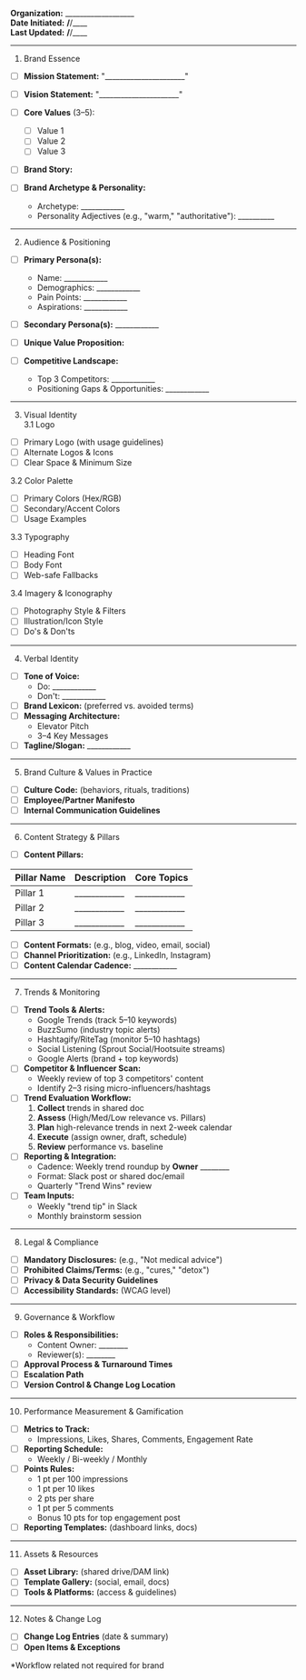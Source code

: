 **Organization:** ___________________    
**Date Initiated:** __/__/____    
**Last Updated:** __/__/____  

---

1. Brand Essence  
- [ ] **Mission Statement:** "______________________"    
- [ ] **Vision Statement:** "______________________"    
- [ ] **Core Values** (3–5):    
  - [ ] Value 1    
  - [ ] Value 2    
  - [ ] Value 3    
- [ ] **Brand Story:**  

- [ ] **Brand Archetype & Personality:**    
  - Archetype: ____________    
  - Personality Adjectives (e.g., "warm," "authoritative"): __________  

---

2. Audience & Positioning  
- [ ] **Primary Persona(s):**    
  - Name: ____________    
  - Demographics: ____________    
  - Pain Points: ____________    
  - Aspirations: ____________    
- [ ] **Secondary Persona(s):** ____________    
- [ ] **Unique Value Proposition:**  

- [ ] **Competitive Landscape:**    
  - Top 3 Competitors: ____________    
  - Positioning Gaps & Opportunities: ____________  

---

3. Visual Identity  
3.1 Logo  
- [ ] Primary Logo (with usage guidelines)    
- [ ] Alternate Logos & Icons    
- [ ] Clear Space & Minimum Size  

3.2 Color Palette  
- [ ] Primary Colors (Hex/RGB)    
- [ ] Secondary/Accent Colors    
- [ ] Usage Examples  

3.3 Typography  
- [ ] Heading Font    
- [ ] Body Font    
- [ ] Web-safe Fallbacks  

3.4 Imagery & Iconography  
- [ ] Photography Style & Filters    
- [ ] Illustration/Icon Style    
- [ ] Do's & Don'ts  

---

4. Verbal Identity  
- [ ] **Tone of Voice:**    
  - Do: ____________    
  - Don't: ____________    
- [ ] **Brand Lexicon:** (preferred vs. avoided terms)    
- [ ] **Messaging Architecture:**    
  - Elevator Pitch    
  - 3–4 Key Messages    
- [ ] **Tagline/Slogan:** ____________  

---

5. Brand Culture & Values in Practice  
- [ ] **Culture Code:** (behaviors, rituals, traditions)    
- [ ] **Employee/Partner Manifesto**    
- [ ] **Internal Communication Guidelines**  

---

6. Content Strategy & Pillars  
- [ ] **Content Pillars:**    

| Pillar Name | Description | Core Topics |
|-------------|-------------|-------------|
| Pillar 1 | ____________ | ____________ |
| Pillar 2 | ____________ | ____________ |
| Pillar 3 | ____________ | ____________ |

- [ ] **Content Formats:** (e.g., blog, video, email, social)    
- [ ] **Channel Prioritization:** (e.g., LinkedIn, Instagram)    
- [ ] **Content Calendar Cadence:** ____________  

---

7. Trends & Monitoring  
- [ ] **Trend Tools & Alerts:**    
  - Google Trends (track 5–10 keywords)    
  - BuzzSumo (industry topic alerts)    
  - Hashtagify/RiteTag (monitor 5–10 hashtags)    
  - Social Listening (Sprout Social/Hootsuite streams)    
  - Google Alerts (brand + top keywords)    
- [ ] **Competitor & Influencer Scan:**    
  - Weekly review of top 3 competitors' content    
  - Identify 2–3 rising micro-influencers/hashtags    
- [ ] **Trend Evaluation Workflow:**    
  1. **Collect** trends in shared doc    
  2. **Assess** (High/Med/Low relevance vs. Pillars)    
  3. **Plan** high-relevance trends in next 2-week calendar    
  4. **Execute** (assign owner, draft, schedule)    
  5. **Review** performance vs. baseline    
- [ ] **Reporting & Integration:**    
  - Cadence: Weekly trend roundup by **Owner** ________    
  - Format: Slack post or shared doc/email    
  - Quarterly "Trend Wins" review    
- [ ] **Team Inputs:**    
  - Weekly "trend tip" in Slack    
  - Monthly brainstorm session  

---

8. Legal & Compliance  
- [ ] **Mandatory Disclosures:** (e.g., "Not medical advice")    
- [ ] **Prohibited Claims/Terms:** (e.g., "cures," "detox")    
- [ ] **Privacy & Data Security Guidelines**    
- [ ] **Accessibility Standards:** (WCAG level)  

---

9. Governance & Workflow  
- [ ] **Roles & Responsibilities:**    
  - Content Owner: ________    
  - Reviewer(s): ________    
- [ ] **Approval Process & Turnaround Times**    
- [ ] **Escalation Path**    
- [ ] **Version Control & Change Log Location**  

---

10. Performance Measurement & Gamification  
- [ ] **Metrics to Track:**    
  - Impressions, Likes, Shares, Comments, Engagement Rate    
- [ ] **Reporting Schedule:**    
  - Weekly / Bi-weekly / Monthly    
- [ ] **Points Rules:**    
  - 1 pt per 100 impressions    
  - 1 pt per 10 likes    
  - 2 pts per share    
  - 1 pt per 5 comments    
  - Bonus 10 pts for top engagement post    
- [ ] **Reporting Templates:** (dashboard links, docs)  

---

11. Assets & Resources  
- [ ] **Asset Library:** (shared drive/DAM link)    
- [ ] **Template Gallery:** (social, email, docs)    
- [ ] **Tools & Platforms:** (access & guidelines)  

---

12. Notes & Change Log  
- [ ] **Change Log Entries** (date & summary)    
- [ ] **Open Items & Exceptions**  

*Workflow related not required for brand